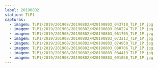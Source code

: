 ```yaml
---
label: 20190802
station: TLP1
capturas:
  - imagem: TLP1/2019/201908/20190802/M20190803_043718_TLP_1P.jpg
  - imagem: TLP1/2019/201908/20190802/M20190803_060224_TLP_1P.jpg
  - imagem: TLP1/2019/201908/20190802/M20190803_061705_TLP_1P.jpg
  - imagem: TLP1/2019/201908/20190802/M20190803_073213_TLP_1P.jpg
  - imagem: TLP1/2019/201908/20190802/M20190803_074950_TLP_1P.jpg
  - imagem: TLP1/2019/201908/20190802/M20190803_080706_TLP_1P.jpg
  - imagem: TLP1/2019/201908/20190802/M20190803_084413_TLP_1P.jpg
  - imagem: TLP1/2019/201908/20190802/M20190803_091058_TLP_1P.jpg
---
```

